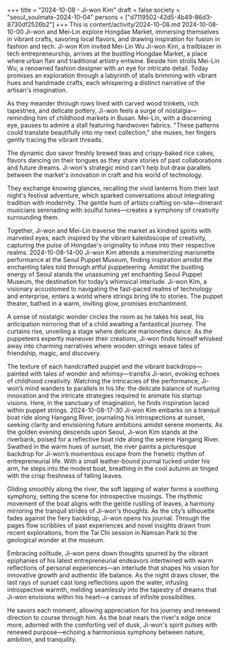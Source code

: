 +++
title = "2024-10-08 - Ji-won Kim"
draft = false
society = "seoul_soulmate-2024-10-04"
persons = ["d7119502-42d5-4b49-86d3-8730df2526b2"]
+++
This is content/activity/2024-10-08.md
2024-10-08-10-00
Ji-won and Mei-Lin explore Hongdae Market, immersing themselves in vibrant crafts, savoring local flavors, and drawing inspiration for fusion in fashion and tech.
Ji-won Kim invited Mei-Lin Wu
Ji-won Kim, a trailblazer in tech entrepreneurship, arrives at the bustling Hongdae Market, a place where urban flair and traditional artistry entwine. Beside him strolls Mei-Lin Wu, a renowned fashion designer with an eye for intricate detail. Today promises an exploration through a labyrinth of stalls brimming with vibrant hues and handmade crafts, each whispering a distinct narrative of the artisan's imagination.

As they meander through rows lined with carved wood trinkets, rich tapestries, and delicate pottery, Ji-won feels a surge of nostalgia—reminding him of childhood markets in Busan. Mei-Lin, with a discerning eye, pauses to admire a stall featuring handwoven fabrics. "These patterns could translate beautifully into my next collection," she muses, her fingers gently tracing the vibrant threads.

The dynamic duo savor freshly brewed teas and crispy-baked rice cakes, flavors dancing on their tongues as they share stories of past collaborations and future dreams. Ji-won's strategic mind can't help but draw parallels between the market's innovation in craft and his world of technology.

They exchange knowing glances, recalling the vivid lanterns from their last night's festival adventure, which sparked conversations about integrating tradition with modernity. The gentle hum of artists crafting on-site—itinerant musicians serenading with soulful tunes—creates a symphony of creativity surrounding them.

Together, Ji-won and Mei-Lin traverse the market as kindred spirits with marveled eyes, each inspired by the vibrant kaleidoscope of creativity, capturing the pulse of Hongdae's originality to infuse into their respective realms.
2024-10-08-14-00
Ji-won Kim attends a mesmerizing marionette performance at the Seoul Puppet Museum, finding inspiration amidst the enchanting tales told through artful puppeteering.
Amidst the bustling energy of Seoul stands the unassuming yet enchanting Seoul Puppet Museum, the destination for today’s whimsical interlude. Ji-won Kim, a visionary accustomed to navigating the fast-paced realms of technology and enterprise, enters a world where strings bring life to stories. The puppet theater, bathed in a warm, inviting glow, promises enchantment. 

A sense of nostalgic wonder circles the room as he takes his seat, his anticipation mirroring that of a child awaiting a fantastical journey. The curtains rise, unveiling a stage where delicate marionettes dance. As the puppeteers expertly maneuver their creations, Ji-won finds himself whisked away into charming narratives where wooden strings weave tales of friendship, magic, and discovery. 

The texture of each handcrafted puppet and the vibrant backdrops—painted with tales of wonder and whimsy—transfix Ji-won, evoking echoes of childhood creativity. Watching the intricacies of the performance, Ji-won’s mind wanders to parallels in his life: the delicate balance of nurturing innovation and the intricate strategies required to animate his startup visions. Here, in the sanctuary of imagination, he finds inspiration laced within puppet strings.
2024-10-08-17-30
Ji-won Kim embarks on a tranquil boat ride along Hangang River, journaling his introspections at sunset, seeking clarity and envisioning future ambitions amidst serene moments.
As the golden evening descends upon Seoul, Ji-won Kim stands at the riverbank, poised for a reflective boat ride along the serene Hangang River. Swathed in the warm hues of sunset, the river paints a picturesque backdrop for Ji-won’s momentous escape from the frenetic rhythm of entrepreneurial life. With a small leather-bound journal tucked under his arm, he steps into the modest boat, breathing in the cool autumn air tinged with the crisp freshness of falling leaves.

Gliding smoothly along the river, the soft lapping of water forms a soothing symphony, setting the scene for introspective musings. The rhythmic movement of the boat aligns with the gentle rustling of leaves, a harmony mirroring the tranquil strides of Ji-won's thoughts. As the city’s silhouette fades against the fiery backdrop, Ji-won opens his journal. Through the pages flow scribbles of past experiences and novel insights drawn from recent explorations, from the Tai Chi session in Namsan Park to the geological wonder at the museum.

Embracing solitude, Ji-won pens down thoughts spurred by the vibrant epiphanies of his latest entrepreneurial endeavors intertwined with warm reflections of personal experiences—an interlude that shapes his vision for innovative growth and authentic life balance. As the night draws closer, the last rays of sunset cast long reflections upon the water, infusing introspective warmth, melding seamlessly into the tapestry of dreams that Ji-won envisions within his heart—a canvas of infinite possibilities.

He savors each moment, allowing appreciation for his journey and renewed direction to course through him. As the boat nears the river's edge once more, adorned with the comforting veil of dusk, Ji-won's spirit pulses with renewed purpose—echoing a harmonious symphony between nature, ambition, and tranquility.
